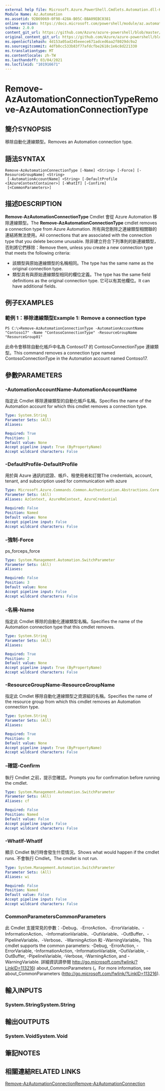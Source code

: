```yaml
---
external help file: Microsoft.Azure.PowerShell.Cmdlets.Automation.dll-Help.xml
Module Name: Az.Automation
ms.assetid: 92B69069-0F98-428A-B05C-BBA09EBC0381
online version: https://docs.microsoft.com/powershell/module/az.automation/remove-azautomationconnectiontype
schema: 2.0.0
content_git_url: https://github.com/Azure/azure-powershell/blob/master/src/Automation/Automation/help/Remove-AzAutomationConnectionType.md
original_content_git_url: https://github.com/Azure/azure-powershell/blob/master/src/Automation/Automation/help/Remove-AzAutomationConnectionType.md
ms.openlocfilehash: 4d153a05ad245eeece671adced6aa2f8029dc9a2
ms.sourcegitcommit: 4dfb0cc533b83f77afdcfbe2618c1e6c8d221330
ms.translationtype: MT
ms.contentlocale: zh-TW
ms.lasthandoff: 03/04/2021
ms.locfileid: "101916671"
---
```

# <span data-ttu-id="ddde0-101">Remove-AzAutomationConnectionType</span><span class="sxs-lookup"><span data-stu-id="ddde0-101">Remove-AzAutomationConnectionType</span></span>

## <span data-ttu-id="ddde0-102">簡介</span><span class="sxs-lookup"><span data-stu-id="ddde0-102">SYNOPSIS</span></span>
<span data-ttu-id="ddde0-103">移除自動化連線類型。</span><span class="sxs-lookup"><span data-stu-id="ddde0-103">Removes an Automation connection type.</span></span>

## <span data-ttu-id="ddde0-104">語法</span><span class="sxs-lookup"><span data-stu-id="ddde0-104">SYNTAX</span></span>

```
Remove-AzAutomationConnectionType [-Name] <String> [-Force] [-ResourceGroupName] <String>
 [-AutomationAccountName] <String> [-DefaultProfile <IAzureContextContainer>] [-WhatIf] [-Confirm]
 [<CommonParameters>]
```

## <span data-ttu-id="ddde0-105">描述</span><span class="sxs-lookup"><span data-stu-id="ddde0-105">DESCRIPTION</span></span>
<span data-ttu-id="ddde0-106">**Remove-AzAutomationConnectionType** Cmdlet 會從 Azure Automation 移除連線類型。</span><span class="sxs-lookup"><span data-stu-id="ddde0-106">The **Remove-AzAutomationConnectionType** cmdlet removes a connection type from Azure Automation.</span></span>
<span data-ttu-id="ddde0-107">所有與您刪除之連線類型相關聯的連結將無法使用。</span><span class="sxs-lookup"><span data-stu-id="ddde0-107">All connections that are associated with the connection type that you delete become unusable.</span></span>
<span data-ttu-id="ddde0-108">除非建立符合下列準則的新連線類型，否則將它們移除：</span><span class="sxs-lookup"><span data-stu-id="ddde0-108">Remove them, unless you create a new connection type that meets the following criteria:</span></span> 
- <span data-ttu-id="ddde0-109">該類型與原始連線類型的名稱相同。</span><span class="sxs-lookup"><span data-stu-id="ddde0-109">The type has the same name as the original connection type.</span></span> 
- <span data-ttu-id="ddde0-110">類型具有與原始連線類型相同的欄位定義。</span><span class="sxs-lookup"><span data-stu-id="ddde0-110">The type has the same field definitions as the original connection type.</span></span>
<span data-ttu-id="ddde0-111">它可以有其他欄位。</span><span class="sxs-lookup"><span data-stu-id="ddde0-111">It can have additional fields.</span></span>

## <span data-ttu-id="ddde0-112">例子</span><span class="sxs-lookup"><span data-stu-id="ddde0-112">EXAMPLES</span></span>

### <span data-ttu-id="ddde0-113">範例 1：移除連線類型</span><span class="sxs-lookup"><span data-stu-id="ddde0-113">Example 1: Remove a connection type</span></span>
```
PS C:\>Remove-AzAutomationConnectionType -AutomationAccountName "Contoso17" -Name "ContosoConnectionType" -ResourceGroupName "ResourceGroup01"
```

<span data-ttu-id="ddde0-114">此命令會移除自動化帳戶中名為 Contoso17 的 ContosoConnectionType 連線類型。</span><span class="sxs-lookup"><span data-stu-id="ddde0-114">This command removes a connection type named ContosoConnectionType in the Automation account named Contoso17.</span></span>

## <span data-ttu-id="ddde0-115">參數</span><span class="sxs-lookup"><span data-stu-id="ddde0-115">PARAMETERS</span></span>

### <span data-ttu-id="ddde0-116">-AutomationAccountName</span><span class="sxs-lookup"><span data-stu-id="ddde0-116">-AutomationAccountName</span></span>
<span data-ttu-id="ddde0-117">指定此 Cmdlet 移除連線類型的自動化帳戶名稱。</span><span class="sxs-lookup"><span data-stu-id="ddde0-117">Specifies the name of the Automation account for which this cmdlet removes a connection type.</span></span>

```yaml
Type: System.String
Parameter Sets: (All)
Aliases:

Required: True
Position: 1
Default value: None
Accept pipeline input: True (ByPropertyName)
Accept wildcard characters: False
```

### <span data-ttu-id="ddde0-118">-DefaultProfile</span><span class="sxs-lookup"><span data-stu-id="ddde0-118">-DefaultProfile</span></span>
<span data-ttu-id="ddde0-119">用於與 Azure 通訊的認證、帳戶、租使用者和訂閱</span><span class="sxs-lookup"><span data-stu-id="ddde0-119">The credentials, account, tenant, and subscription used for communication with azure</span></span>

```yaml
Type: Microsoft.Azure.Commands.Common.Authentication.Abstractions.Core.IAzureContextContainer
Parameter Sets: (All)
Aliases: AzContext, AzureRmContext, AzureCredential

Required: False
Position: Named
Default value: None
Accept pipeline input: False
Accept wildcard characters: False
```

### <span data-ttu-id="ddde0-120">-強制</span><span class="sxs-lookup"><span data-stu-id="ddde0-120">-Force</span></span>
<span data-ttu-id="ddde0-121">ps_force</span><span class="sxs-lookup"><span data-stu-id="ddde0-121">ps_force</span></span>

```yaml
Type: System.Management.Automation.SwitchParameter
Parameter Sets: (All)
Aliases:

Required: False
Position: 3
Default value: None
Accept pipeline input: False
Accept wildcard characters: False
```

### <span data-ttu-id="ddde0-122">-名稱</span><span class="sxs-lookup"><span data-stu-id="ddde0-122">-Name</span></span>
<span data-ttu-id="ddde0-123">指定此 Cmdlet 移除的自動化連線類型名稱。</span><span class="sxs-lookup"><span data-stu-id="ddde0-123">Specifies the name of the Automation connection type that this cmdlet removes.</span></span>

```yaml
Type: System.String
Parameter Sets: (All)
Aliases:

Required: True
Position: 2
Default value: None
Accept pipeline input: True (ByPropertyName)
Accept wildcard characters: False
```

### <span data-ttu-id="ddde0-124">-ResourceGroupName</span><span class="sxs-lookup"><span data-stu-id="ddde0-124">-ResourceGroupName</span></span>
<span data-ttu-id="ddde0-125">指定此 Cmdlet 移除自動化連線類型之資源組的名稱。</span><span class="sxs-lookup"><span data-stu-id="ddde0-125">Specifies the name of the resource group from which this cmdlet removes an Automation connection type.</span></span>

```yaml
Type: System.String
Parameter Sets: (All)
Aliases:

Required: True
Position: 0
Default value: None
Accept pipeline input: True (ByPropertyName)
Accept wildcard characters: False
```

### <span data-ttu-id="ddde0-126">-確認</span><span class="sxs-lookup"><span data-stu-id="ddde0-126">-Confirm</span></span>
<span data-ttu-id="ddde0-127">執行 Cmdlet 之前，提示您確認。</span><span class="sxs-lookup"><span data-stu-id="ddde0-127">Prompts you for confirmation before running the cmdlet.</span></span>

```yaml
Type: System.Management.Automation.SwitchParameter
Parameter Sets: (All)
Aliases: cf

Required: False
Position: Named
Default value: False
Accept pipeline input: False
Accept wildcard characters: False
```

### <span data-ttu-id="ddde0-128">-WhatIf</span><span class="sxs-lookup"><span data-stu-id="ddde0-128">-WhatIf</span></span>
<span data-ttu-id="ddde0-129">顯示 Cmdlet 執行時會發生什麼情況。</span><span class="sxs-lookup"><span data-stu-id="ddde0-129">Shows what would happen if the cmdlet runs.</span></span>
<span data-ttu-id="ddde0-130">不會執行 Cmdlet。</span><span class="sxs-lookup"><span data-stu-id="ddde0-130">The cmdlet is not run.</span></span>

```yaml
Type: System.Management.Automation.SwitchParameter
Parameter Sets: (All)
Aliases: wi

Required: False
Position: Named
Default value: False
Accept pipeline input: False
Accept wildcard characters: False
```

### <span data-ttu-id="ddde0-131">CommonParameters</span><span class="sxs-lookup"><span data-stu-id="ddde0-131">CommonParameters</span></span>
<span data-ttu-id="ddde0-132">此 Cmdlet 支援常見的參數：-Debug、-ErrorAction、-ErrorVariable、-InformationAction、-InformationVariable、-OutVariable、-OutBuffer、-PipelineVariable、-Verbose、-WarningAction 和 -WarningVariable。</span><span class="sxs-lookup"><span data-stu-id="ddde0-132">This cmdlet supports the common parameters: -Debug, -ErrorAction, -ErrorVariable, -InformationAction, -InformationVariable, -OutVariable, -OutBuffer, -PipelineVariable, -Verbose, -WarningAction, and -WarningVariable.</span></span> <span data-ttu-id="ddde0-133">詳細資訊請參閱 http://go.microsoft.com/fwlink/?LinkID=113216) about_CommonParameters (。</span><span class="sxs-lookup"><span data-stu-id="ddde0-133">For more information, see about_CommonParameters (http://go.microsoft.com/fwlink/?LinkID=113216).</span></span>

## <span data-ttu-id="ddde0-134">輸入</span><span class="sxs-lookup"><span data-stu-id="ddde0-134">INPUTS</span></span>

### <span data-ttu-id="ddde0-135">System.String</span><span class="sxs-lookup"><span data-stu-id="ddde0-135">System.String</span></span>

## <span data-ttu-id="ddde0-136">輸出</span><span class="sxs-lookup"><span data-stu-id="ddde0-136">OUTPUTS</span></span>

### <span data-ttu-id="ddde0-137">System.Void</span><span class="sxs-lookup"><span data-stu-id="ddde0-137">System.Void</span></span>

## <span data-ttu-id="ddde0-138">筆記</span><span class="sxs-lookup"><span data-stu-id="ddde0-138">NOTES</span></span>

## <span data-ttu-id="ddde0-139">相關連結</span><span class="sxs-lookup"><span data-stu-id="ddde0-139">RELATED LINKS</span></span>

[<span data-ttu-id="ddde0-140">Remove-AzAutomationConnection</span><span class="sxs-lookup"><span data-stu-id="ddde0-140">Remove-AzAutomationConnection</span></span>](./Remove-AzAutomationConnection.md)


